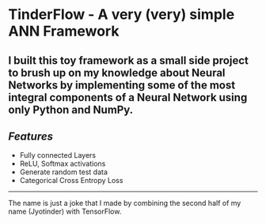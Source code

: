 # TinderFlow - A very (very) simple ANN Framework
## I built this toy framework as a small side project to brush up on my knowledge about Neural Networks by implementing some of the most integral components of a Neural Network using only Python and NumPy.

## *Features*
- Fully connected Layers
- ReLU, Softmax activations
- Generate random test data
- Categorical Cross Entropy Loss

---
The name is just a joke that I made by combining the second half of my name (Jyotinder) with TensorFlow.
